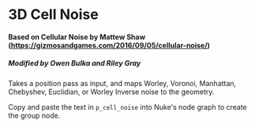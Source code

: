 # 3D Cell Noise
#### Based on Cellular Noise by Mattew Shaw (https://gizmosandgames.com/2016/09/05/cellular-noise/)
##### Modified by Owen Bulka and Riley Gray

Takes a position pass as input, and maps Worley, Voronoi, Manhattan, Chebyshev, Euclidian, or Worley Inverse noise to the geometry.

Copy and paste the text in `p_cell_noise` into Nuke's node graph to create the group node.
